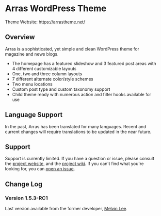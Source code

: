 # Arras WordPress Theme

Theme Website: https://arrastheme.net/

## Overview

Arras is a sophisticated, yet simple and clean WordPress theme for magazine and news blogs.

* The homepage has a featured slideshow and 3 featured post areas with 4 different customizable layouts
* One, two and three column layouts
* 7 different alternate color/style schemes
* Two menu locations
* Custom post type and custom taxonomy support
* Child theme ready with numerous action and filter hooks available for use

## Language Support

In the past, Arras has been translated for many languages. Recent and current changes will require translations to be updated in the near future.

## Support

Support is currently limited. If you have a question or issue, please consult the [project website](https://arrastheme.net/), and the [project wiki](https://github.com/iCaspar/arras/wiki). If you can't find what you're looking for, you can [open an issue](https://github.com/iCaspar/arras/issues).

## Change Log

### Version 1.5.3-RC1

Last version available from the former developer, [Melvin Lee](https://github.com/zyml/arras-theme).